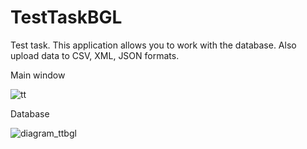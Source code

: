 # TestTaskBGL
Test task. This application allows you to work with the database. Also upload data to CSV, XML, JSON formats.

Main window

![tt](https://user-images.githubusercontent.com/64738687/167848862-fb851c32-fe2f-4f7b-b74d-356d8578cdee.png)

Database

![diagram_ttbgl](https://user-images.githubusercontent.com/64738687/168389029-150e4e02-49ef-4749-8d45-d9b59216df43.PNG)
